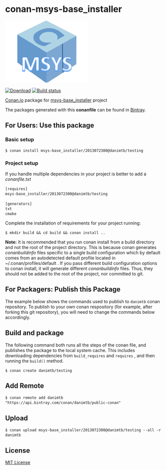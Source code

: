 # conan-msys-base_installer

![conan-msys-base_installer image](/images/conan-msys-base_installer.png)

[![Download](https://api.bintray.com/packages/danimtb/public-conan/msys-base_installer%3Adanimtb/images/download.svg)](https://bintray.com/danimtb/public-conan/msys-base_installer%3Adanimtb/_latestVersion)
[![Build status](https://ci.appveyor.com/api/projects/status/jyeh443gn0l0f3bi?svg=true)](https://ci.appveyor.com/project/danimtb/conan-msys-base_installer)

[Conan.io](https://conan.io) package for [msys-base_installer](http://www.mingw.org/wiki/msys) project

The packages generated with this **conanfile** can be found in [Bintray](https://bintray.com/danimtb/public-conan/msys-base_installer%3Adanimtb).

## For Users: Use this package

### Basic setup

    $ conan install msys-base_installer/2013072300@danimtb/testing

### Project setup

If you handle multiple dependencies in your project is better to add a *conanfile.txt*

    [requires]
    msys-base_installer/2013072300@danimtb/testing

    [generators]
    txt
    cmake

Complete the installation of requirements for your project running:

    $ mkdir build && cd build && conan install ..

**Note:** It is recommended that you run conan install from a build directory and not the root of the project directory.  This is because conan generates *conanbuildinfo* files specific to a single build configuration which by default comes from an autodetected default profile located in ~/.conan/profiles/default .  If you pass different build configuration options to conan install, it will generate different *conanbuildinfo* files.  Thus, they should not be added to the root of the project, nor committed to git.

## For Packagers: Publish this Package

The example below shows the commands used to publish to `danimtb` conan repository. To publish to your own conan respository (for example, after forking this git repository), you will need to change the commands below accordingly.

## Build and package

The following command both runs all the steps of the conan file, and publishes the package to the local system cache.  This includes downloading dependencies from `build_requires` and `requires` , and then running the `build()` method.

    $ conan create danimtb/testing

## Add Remote

    $ conan remote add danimtb "https://api.bintray.com/conan/danimtb/public-conan"

## Upload

    $ conan upload msys-base_installer/2013072300@danimtb/testing --all -r danimtb

## License

[MIT License](LICENSE)
